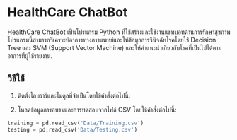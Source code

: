 # HealthCare ChatBot

HealthCare ChatBot เป็นโปรแกรม Python ที่ใช้สร้างและใช้งานแชทบอทด้านการรักษาสุขภาพ โปรแกรมนี้สามารถวิเคราะห์อาการทางการแพทย์และให้ข้อมูลการวินิจฉัยโรคโดยใช้ Decision Tree และ SVM (Support Vector Machine) และให้คำแนะนำเกี่ยวกับโรคที่เป็นไปได้ตามอาการที่ผู้ใช้รายงาน.

## วิธีใช้

1. ติดตั้งไลบรารีและโมดูลที่จำเป็นโดยใช้คำสั่งต่อไปนี้:


2. โหลดข้อมูลการอบรมและการทดสอบจากไฟล์ CSV โดยใช้คำสั่งต่อไปนี้:

```python
training = pd.read_csv('Data/Training.csv')
testing = pd.read_csv('Data/Testing.csv')

